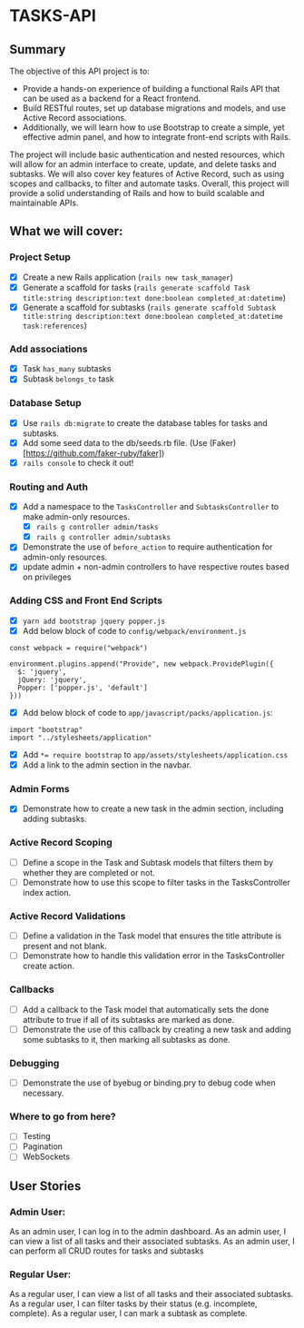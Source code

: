 # TASKS-API

## Summary

The objective of this API project is to:
- Provide a hands-on experience of building a functional Rails API that can be used as a backend for a React frontend. 
- Build RESTful routes, set up database migrations and models, and use Active Record associations. 
- Additionally, we will learn how to use Bootstrap to create a simple, yet effective admin panel, and how to integrate front-end scripts with Rails. 

The project will include basic authentication and nested resources, which will allow for an admin interface to create, update, and delete tasks and subtasks. We will also cover key features of Active Record, such as using scopes and callbacks, to filter and automate tasks. Overall, this project will provide a solid understanding of Rails and how to build scalable and maintainable APIs.

## What we will cover:
### Project Setup 

- [X] Create a new Rails application  (`rails new task_manager`)
- [X] Generate a scaffold for tasks  (`rails generate scaffold Task title:string description:text done:boolean completed_at:datetime`)
- [X] Generate a scaffold for subtasks  (`rails generate scaffold Subtask title:string description:text done:boolean completed_at:datetime task:references`)

### Add associations
- [X] Task `has_many` subtasks
- [X] Subtask `belongs_to` task

### Database Setup 
- [X] Use `rails db:migrate` to create the database tables for tasks and subtasks.
- [X] Add some seed data to the db/seeds.rb file. (Use (Faker)[https://github.com/faker-ruby/faker])
- [X] `rails console` to check it out!

### Routing and Auth 
- [X] Add a namespace to the `TasksController` and `SubtasksController` to make admin-only resources.
  - [X] `rails g controller admin/tasks `
  - [X] `rails g controller admin/subtasks `
- [X] Demonstrate the use of `before_action` to require authentication for admin-only resources.
- [X] update admin + non-admin controllers to have respective routes based on privileges

### Adding CSS and Front End Scripts 
- [X] `yarn add bootstrap jquery popper.js`
- [X] Add below block of code to `config/webpack/environment.js`

```
const webpack = require("webpack") 

environment.plugins.append("Provide", new webpack.ProvidePlugin({ 
  $: 'jquery',
  jQuery: 'jquery',
  Popper: ['popper.js', 'default']
}))  
```

- [X] Add below block of code to `app/javascript/packs/application.js`:

```
import "bootstrap"
import "../stylesheets/application"
```

- [X] Add `*= require bootstrap` to `app/assets/stylesheets/application.css`
- [X] Add a link to the admin section in the navbar.

### Admin Forms 
- [X] Demonstrate how to create a new task in the admin section, including adding subtasks.

### Active Record Scoping
- [ ] Define a scope in the Task and Subtask models that filters them by whether they are completed or not.
- [ ] Demonstrate how to use this scope to filter tasks in the TasksController index action.

### Active Record Validations 
- [ ] Define a validation in the Task model that ensures the title attribute is present and not blank.
- [ ] Demonstrate how to handle this validation error in the TasksController create action.

### Callbacks 
- [ ] Add a callback to the Task model that automatically sets the done attribute to true if all of its subtasks are marked as done.
- [ ] Demonstrate the use of this callback by creating a new task and adding some subtasks to it, then marking all subtasks as done.

### Debugging 
- [ ] Demonstrate the use of byebug or binding.pry to debug code when necessary.

### Where to go from here?
- [ ] Testing
- [ ] Pagination 
- [ ] WebSockets

## User Stories

### Admin User:
As an admin user, I can log in to the admin dashboard.
As an admin user, I can view a list of all tasks and their associated subtasks.
As an admin user, I can perform all CRUD routes for tasks and subtasks

### Regular User:
As a regular user, I can view a list of all tasks and their associated subtasks.
As a regular user, I can filter tasks by their status (e.g. incomplete, complete).
As a regular user, I can mark a subtask as complete.

